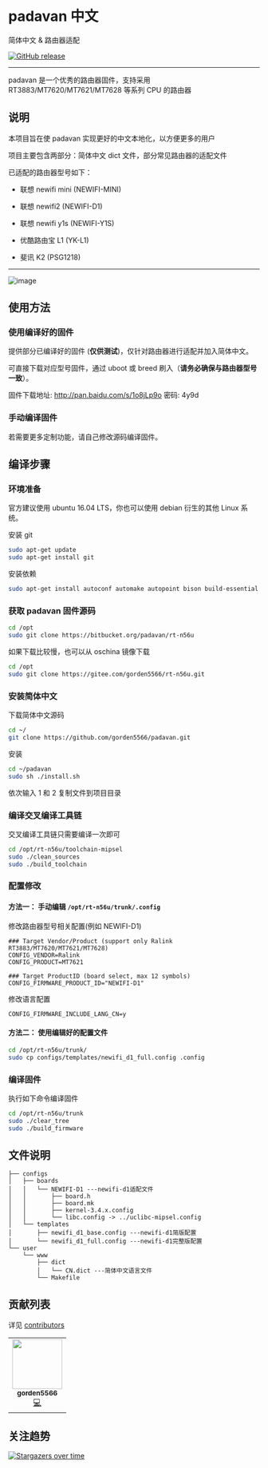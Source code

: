 padavan 中文
=====

简体中文 & 路由器适配

[![GitHub release](https://img.shields.io/github/release/gorden5566/padavan.svg)](https://github.com/gorden5566/padavan/releases)

------

padavan 是一个优秀的路由器固件，支持采用 RT3883/MT7620/MT7621/MT7628 等系列 CPU 的路由器

## 说明

本项目旨在使 padavan 实现更好的中文本地化，以方便更多的用户

项目主要包含两部分：简体中文 dict 文件，部分常见路由器的适配文件

已适配的路由器型号如下：

- 联想 newifi mini (NEWIFI-MINI)

- 联想 newifi2 (NEWIFI-D1)

- 联想 newifi y1s (NEWIFI-Y1S)

- 优酷路由宝 L1 (YK-L1)

- 斐讯 K2 (PSG1218)

------

![image](https://github.com/gorden5566/padavan/raw/master/screenshot/index.png)

## 使用方法

### 使用编译好的固件

提供部分已编译好的固件 (**仅供测试**)，仅针对路由器进行适配并加入简体中文。

可直接下载对应型号固件，通过 uboot 或 breed 刷入（**请务必确保与路由器型号一致**）。

固件下载地址: http://pan.baidu.com/s/1o8jLp9o 密码: 4y9d

### 手动编译固件

若需要更多定制功能，请自己修改源码编译固件。

## 编译步骤

### 环境准备

官方建议使用 ubuntu 16.04 LTS，你也可以使用 debian 衍生的其他 Linux 系统。

安装 git
``` bash
sudo apt-get update
sudo apt-get install git
```

安装依赖
``` bash
sudo apt-get install autoconf automake autopoint bison build-essential flex gawk gettext git gperf libtool pkg-config zlib1g-dev libgmp3-dev libmpc-dev libmpfr-dev texinfo python-docutils
```

### 获取 padavan 固件源码

``` bash
cd /opt
sudo git clone https://bitbucket.org/padavan/rt-n56u
```
如果下载比较慢，也可以从 oschina 镜像下载
``` bash
cd /opt
sudo git clone https://gitee.com/gorden5566/rt-n56u.git
```

### 安装简体中文

下载简体中文源码
``` bash
cd ~/
git clone https://github.com/gorden5566/padavan.git
```

安装
``` bash
cd ~/padavan
sudo sh ./install.sh
```
依次输入 1 和 2 复制文件到项目目录

### 编译交叉编译工具链

交叉编译工具链只需要编译一次即可
``` bash
cd /opt/rt-n56u/toolchain-mipsel
sudo ./clean_sources
sudo ./build_toolchain
```

### 配置修改

#### 方法一： 手动编辑 `/opt/rt-n56u/trunk/.config`

修改路由器型号相关配置(例如 NEWIFI-D1)
```
### Target Vendor/Product (support only Ralink RT3883/MT7620/MT7621/MT7628)
CONFIG_VENDOR=Ralink
CONFIG_PRODUCT=MT7621

### Target ProductID (board select, max 12 symbols)
CONFIG_FIRMWARE_PRODUCT_ID="NEWIFI-D1"
```

修改语言配置
```
CONFIG_FIRMWARE_INCLUDE_LANG_CN=y
```

#### 方法二： 使用编辑好的配置文件

``` bash
cd /opt/rt-n56u/trunk/
sudo cp configs/templates/newifi_d1_full.config .config
```

### 编译固件

执行如下命令编译固件
``` bash
cd /opt/rt-n56u/trunk
sudo ./clear_tree
sudo ./build_firmware
```

## 文件说明

```
├── configs
│   ├── boards
│   │   └── NEWIFI-D1 ---newifi-d1适配文件
│   │       ├── board.h
│   │       ├── board.mk
│   │       ├── kernel-3.4.x.config
│   │       └── libc.config -> ../uclibc-mipsel.config
│   └── templates
│       ├── newifi_d1_base.config ---newifi-d1简版配置
│       └── newifi_d1_full.config ---newifi-d1完整版配置
└── user
    └── www
        ├── dict
        │   └── CN.dict ---简体中文语言文件
        └── Makefile
```

## 贡献列表

详见 [contributors](https://github.com/gorden5566/padavan/graphs/contributors)

<!-- ALL-CONTRIBUTORS-LIST:START - Do not remove or modify this section -->
<!-- prettier-ignore-start -->
<!-- markdownlint-disable -->
<table>
  <tr>
    <td align="center"><a href="https://gorden5566.com/"><img src="https://avatars.githubusercontent.com/u/5310625?v=4?s=100" width="100px;" alt=""/><br /><sub><b>gorden5566</b></sub></a><br /><a href="https://github.com/gorden5566/padavan/commits?author=gorden5566" title="Code">💻</a></td>
  </tr>
</table>

<!-- markdownlint-restore -->
<!-- prettier-ignore-end -->

<!-- ALL-CONTRIBUTORS-LIST:END -->

## 关注趋势

[![Stargazers over time](https://starchart.cc/gorden5566/padavan.svg)](https://starchart.cc/gorden5566/padavan)
